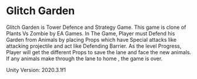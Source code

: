 # Glitch Garden

Glitch Garden is Tower Defence and Strategy Game. This game is clone of Plants Vs Zombie by EA Games. 
In The Game, Player must Defend his Garden from Animals by placing Props which have Special attacks like attacking projectile and act like Defending Barrier. 
As the level Progress, Player will get the different Props to save the lane and face the new animals. 
If any animals make through the lane to home , the game is over. 

Unity Version: 2020.3.1f1
